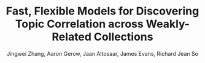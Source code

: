 ---
blurb: |
    Goal: model how words are used differently in arts versus sciences
title: Fast, Flexible Models for Discovering Topic Correlation across Weakly-Related Collections
venue: EMNLP
year: 2015
author: Jingwei Zhang, Aaron Gerow, Jaan Altosaar, James Evans, Richard Jean So
link: https://aclweb.org/anthology/papers/D/D15/D15-1179/
pdf: /papers/2015_Zhang-Gerow-Altosaar-Evans-So_Correlated-LDA.pdf
arxiv: http://arxiv.org/abs/1508.04562
code: https://github.com/iceboal/correlated-lda
thumb: correlated-thumb.png
bibtex: |
    @inproceedings{zhang-etal-2015-fast,
        title = "Fast, Flexible Models for Discovering Topic Correlation across Weakly-Related Collections",
        author = "Zhang, Jingwei  and
          Gerow, Aaron  and
          Altosaar, Jaan  and
          Evans, James  and
          Jean So, Richard",
        booktitle = "Proceedings of the 2015 Conference on Empirical Methods in Natural Language Processing",
        month = sep,
        year = "2015",
        address = "Lisbon, Portugal",
        publisher = "Association for Computational Linguistics",
        url = "https://www.aclweb.org/anthology/D15-1179",
        doi = "10.18653/v1/D15-1179",
        pages = "1554--1564",
    }
---